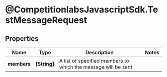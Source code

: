 # @CompetitionlabsJavascriptSdk.TestMessageRequest

## Properties

Name | Type | Description | Notes
------------ | ------------- | ------------- | -------------
**members** | **[String]** | A list of specified members to which the message will be sent | 


